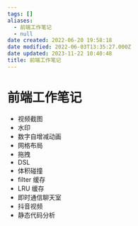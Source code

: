 ```yaml
---
tags: []
aliases:
  - 前端工作笔记
  - null
date created: 2022-06-20 19:58:18
date modified: 2022-06-03T13:35:27.000Z
date updated: 2023-11-22 10:40:48
title: 前端工作笔记
---
```


# 前端工作笔记

- 视频截图
- 水印
- 数字自增减动画
- 网格布局
- 拖拽
- DSL
- 体积碰撞
- filter 缓存
- LRU 缓存
- 即时通信聊天室
- 抖音视频
- 静态代码分析
